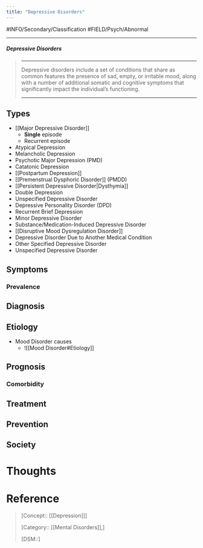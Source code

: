 ```yaml
---
title: "Depressive Disorders"
---
```



#INFO/Secondary/Classification #FIELD/Psych/Abnormal

---


##### Depressive Disorders
> ------------------------------------------------------------
> Depressive disorders include a set of conditions that share as common features the presence of sad, empty, or irritable mood, along with a number of additional somatic and cognitive symptoms that significantly impact the individual’s functioning.
>
> ------------------------------------------------------------

## Types

- [[Major Depressive Disorder]]
    - **Single** episode
    - Recurrent episode
- Atypical Depression
- Melancholic Depression
- Psychotic Major Depression (PMD)
- Catatonic Depression
- [[Postpartum Depression]]
- [[Premenstrual Dysphoric Disorder]] (PMDD)
- [[Persistent Depressive Disorder|Dysthymia]]
- Double Depression
- Unspecified Depressive Disorder
- Depressive Personality Disorder (DPD)
- Recurrent Brief Depression
- Minor Depressive Disorder
- Substance/Medication-Induced Depressive Disorder
- [[Disruptive Mood Dysregulation Disorder]]
- Depressive Disorder Due to Another Medical Condition
- Other Specified Depressive Disorder
- Unspecified Depressive Disorder

## Symptoms

### Prevalence

## Diagnosis

## Etiology

- Mood Disorder causes
    - ![[Mood Disorder#Etiology]]

## Prognosis

### Comorbidity

## Treatment

## Prevention

## Society

# Thoughts

# Reference


> [Concept:: [[Depression]]]
>
> [Category:: [[Mental Disorders]],]
>
> [DSM::]
